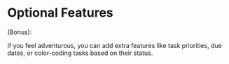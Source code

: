 # Optional Features

(Bonus):

If you feel adventurous, you can add extra features like task priorities, due dates, or color-coding tasks based on their status.
